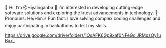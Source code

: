 👋 Hi, I’m @Hiyainganba 👀 I’m interested in developing cutting-edge software solutions and exploring the latest advancements in technology. 🌱 
Pronouns: He/Him.⚡ 
Fun fact: I love solving complex coding challenges and enjoy participating in hackathons to test my skills.

https://drive.google.com/drive/folders/1QsAFK6Gp9xaf0NFeGciJRMozQy1uBxx_
